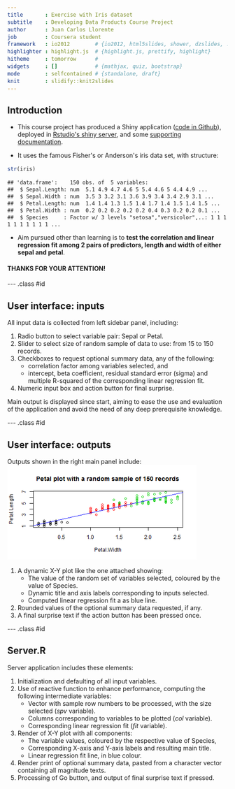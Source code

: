 ```yaml
---
title       : Exercise with Iris dataset
subtitle    : Developing Data Products Course Project
author      : Juan Carlos Llorente
job         : Coursera student
framework   : io2012        # {io2012, html5slides, shower, dzslides, ...}
highlighter : highlight.js  # {highlight.js, prettify, highlight}
hitheme     : tomorrow      # 
widgets     : []            # {mathjax, quiz, bootstrap}
mode        : selfcontained # {standalone, draft}
knit        : slidify::knit2slides
---
```


## Introduction

- This course project has produced a Shiny application ([code in Github](https://github.com/jcllorente/DevDataProject)), deployed in [Rstudio's shiny server](http://jcllorente.shinyapps.io/DevDataProject/), and some [supporting documentation](https://github.com/jcllorente/DevDataProj_deck).

- It uses the famous Fisher's or Anderson's iris data set, with structure: 

```r
str(iris)
```

```
## 'data.frame':	150 obs. of  5 variables:
##  $ Sepal.Length: num  5.1 4.9 4.7 4.6 5 5.4 4.6 5 4.4 4.9 ...
##  $ Sepal.Width : num  3.5 3 3.2 3.1 3.6 3.9 3.4 3.4 2.9 3.1 ...
##  $ Petal.Length: num  1.4 1.4 1.3 1.5 1.4 1.7 1.4 1.5 1.4 1.5 ...
##  $ Petal.Width : num  0.2 0.2 0.2 0.2 0.2 0.4 0.3 0.2 0.2 0.1 ...
##  $ Species     : Factor w/ 3 levels "setosa","versicolor",..: 1 1 1 1 1 1 1 1 1 1 ...
```

- Aim pursued other than learning is to **test the correlation and linear regression fit among 2 pairs of predictors, length and width of either sepal and petal**.

#### THANKS FOR YOUR ATTENTION!

--- .class #id 

## User interface: inputs

All input data is collected from left sidebar panel, including:   

1. Radio button to select variable pair: Sepal or Petal. 
2. Slider to select size of random sample of data to use: from 15 to 150 records. 
3. Checkboxes to request optional summary data, any of the following: 
    * correlation factor among variables selected, and 
    * intercept, beta coefficient, residual standard error (sigma) and multiple R-squared of the corresponding linear regression fit. 
4. Numeric input box and action button for final surprise. 

Main output is displayed since start, aiming to ease the use and evaluation of the application and avoid the need of any deep prerequisite knowledge. 

--- .class #id

## User interface: outputs

Outputs shown in the right main panel include: 
![plot of chunk plot](figure/plot.png) 

1. A dynamic X-Y plot like the one attached showing:
    * The value of the random set of variables selected, coloured by the value of Species. 
    * Dynamic title and axis labels corresponding to inputs selected. 
    * Computed linear regression fit a as blue line. 
2. Rounded values of the optional summary data requested, if any.  
3. A final surprise text if the action button has been pressed once. 

--- .class #id

## Server.R

Server application includes these elements: 

1. Initialization and defaulting of all input variables. 
2. Use of reactive function to enhance performance, computing the following intermediate variables: 
    * Vector with sample row numbers to be processed, with the size selected (*spv* variable).  
    * Columns corresponding to variables to be plotted (*col* variable). 
    * Corresponding linear regression fit (*fit* variable). 
3. Render of X-Y plot with all components:
    * The variable values, coloured by the respective value of Species, 
    * Corresponding X-axis and Y-axis labels and resulting main title. 
    * Linear regression fit line, in blue colour. 
3. Render print of optional summary data, pasted from a character vector containing all magnitude texts. 
4. Processing of Go button, and output of final surprise text if pressed. 
